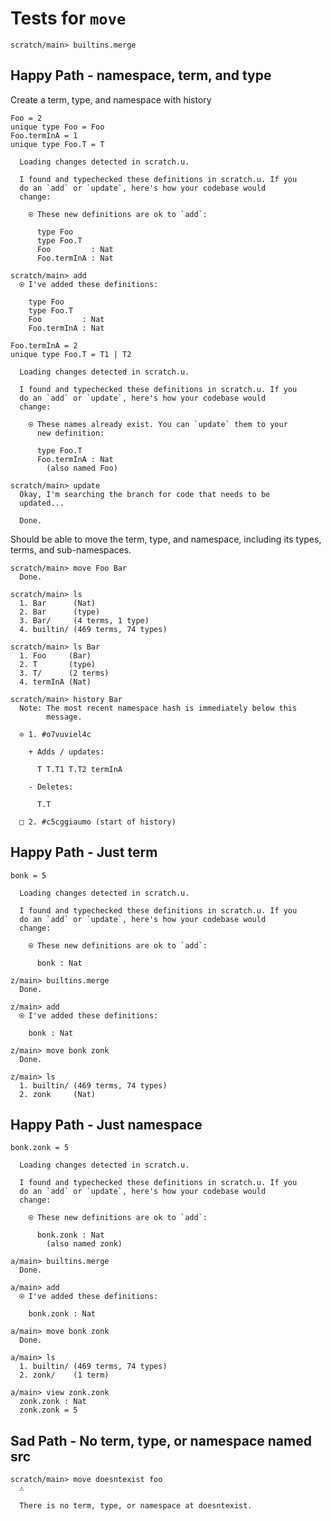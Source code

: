 # Tests for `move`

``` ucm :hide
scratch/main> builtins.merge
```

## Happy Path - namespace, term, and type

Create a term, type, and namespace with history

``` unison
Foo = 2
unique type Foo = Foo
Foo.termInA = 1
unique type Foo.T = T
```

``` ucm :added-by-ucm
  Loading changes detected in scratch.u.

  I found and typechecked these definitions in scratch.u. If you
  do an `add` or `update`, here's how your codebase would
  change:
  
    ⍟ These new definitions are ok to `add`:
    
      type Foo
      type Foo.T
      Foo         : Nat
      Foo.termInA : Nat

```

``` ucm
scratch/main> add
  ⍟ I've added these definitions:
  
    type Foo
    type Foo.T
    Foo         : Nat
    Foo.termInA : Nat

```

``` unison
Foo.termInA = 2
unique type Foo.T = T1 | T2
```

``` ucm :added-by-ucm
  Loading changes detected in scratch.u.

  I found and typechecked these definitions in scratch.u. If you
  do an `add` or `update`, here's how your codebase would
  change:
  
    ⍟ These names already exist. You can `update` them to your
      new definition:
    
      type Foo.T
      Foo.termInA : Nat
        (also named Foo)

```

``` ucm
scratch/main> update
  Okay, I'm searching the branch for code that needs to be
  updated...

  Done.

```

Should be able to move the term, type, and namespace, including its types, terms, and sub-namespaces.

``` ucm
scratch/main> move Foo Bar
  Done.

scratch/main> ls
  1. Bar      (Nat)
  2. Bar      (type)
  3. Bar/     (4 terms, 1 type)
  4. builtin/ (469 terms, 74 types)

scratch/main> ls Bar
  1. Foo     (Bar)
  2. T       (type)
  3. T/      (2 terms)
  4. termInA (Nat)

scratch/main> history Bar
  Note: The most recent namespace hash is immediately below this
        message.
  
  ⊙ 1. #o7vuviel4c
  
    + Adds / updates:
    
      T T.T1 T.T2 termInA
    
    - Deletes:
    
      T.T
  
  □ 2. #c5cggiaumo (start of history)

```

## Happy Path - Just term

``` unison
bonk = 5
```

``` ucm :added-by-ucm
  Loading changes detected in scratch.u.

  I found and typechecked these definitions in scratch.u. If you
  do an `add` or `update`, here's how your codebase would
  change:
  
    ⍟ These new definitions are ok to `add`:
    
      bonk : Nat

```

``` ucm
z/main> builtins.merge
  Done.

z/main> add
  ⍟ I've added these definitions:
  
    bonk : Nat

z/main> move bonk zonk
  Done.

z/main> ls
  1. builtin/ (469 terms, 74 types)
  2. zonk     (Nat)

```

## Happy Path - Just namespace

``` unison
bonk.zonk = 5
```

``` ucm :added-by-ucm
  Loading changes detected in scratch.u.

  I found and typechecked these definitions in scratch.u. If you
  do an `add` or `update`, here's how your codebase would
  change:
  
    ⍟ These new definitions are ok to `add`:
    
      bonk.zonk : Nat
        (also named zonk)

```

``` ucm
a/main> builtins.merge
  Done.

a/main> add
  ⍟ I've added these definitions:
  
    bonk.zonk : Nat

a/main> move bonk zonk
  Done.

a/main> ls
  1. builtin/ (469 terms, 74 types)
  2. zonk/    (1 term)

a/main> view zonk.zonk
  zonk.zonk : Nat
  zonk.zonk = 5

```

## Sad Path - No term, type, or namespace named src

``` ucm :error
scratch/main> move doesntexist foo
  ⚠️
  
  There is no term, type, or namespace at doesntexist.

```
